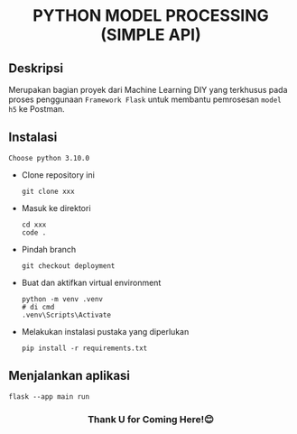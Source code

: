 <h1 align="center">PYTHON MODEL PROCESSING (SIMPLE API)</h1>

## Deskripsi
Merupakan bagian proyek dari Machine Learning DIY yang terkhusus pada proses penggunaan `Framework Flask` untuk membantu pemrosesan `model h5` ke Postman.

## Instalasi
`Choose python 3.10.0`
- Clone repository ini
  ```shell
  git clone xxx
  ```
- Masuk ke direktori
  ```shell
  cd xxx
  code .
  ```
- Pindah branch
  ```shell
  git checkout deployment
  ```
- Buat dan aktifkan virtual environment
  ```shell
  python -m venv .venv
  # di cmd
  .venv\Scripts\Activate
  ```
- Melakukan instalasi pustaka yang diperlukan
  ```shell
  pip install -r requirements.txt
  ```

## Menjalankan aplikasi
   ```shell
  flask --app main run
   ```

<h3 align="center">Thank U for Coming Here!😊</h3>